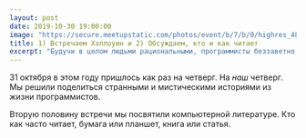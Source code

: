```yaml
---
layout: post
date: 2019-10-30 19:00:00
image: "https://secure.meetupstatic.com/photos/event/b/7/b/0/highres_485987024.jpeg"
title: 1) Встречаем Хэллоуин и 2) Обсуждаем, кто и как читает
excerpt: "Будучи в целом людьми рациональными, программисты беззаветно предаются мистическим развлечениям. Игре в Дьяболо, например. Объяснению, как устроен мир. Поиску Гейзенбагов. Ещё мы любим отмечать Хэллоуин."
---
```


31 октября в этом году пришлось как раз на четверг. На *наш* четверг. Мы решили поделиться странными и мистическими историями из жизни программистов.

Вторую половину встречи мы посвятили компьютерной литературе. Кто как часто читает, бумага или планшет, книга или статья.
